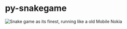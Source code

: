 # py-snakegame

<img src="https://i.imgur.com/YM03Wwq.gif" alt="Snake game as its finest, running like a old Mobile Nokia"/>
